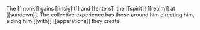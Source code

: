 The [[monk]] gains [[insight]] and [[enters]] the [[spirit]] [[realm]] at [[sundown]]. The collective experience has those around him directing him, aiding him [[with]] [[apparations]] they create. 